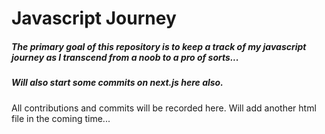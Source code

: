 # Javascript Journey
##### The primary goal of this repository is  to keep a track of my javascript journey as I transcend from a noob to a pro of sorts...
##### Will also start some commits on next.js here also.
All contributions and commits will be recorded here. Will add another html file in the coming time...
